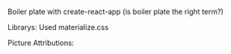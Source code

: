 Boiler plate with create-react-app (is boiler plate the right term?)

Librarys:
Used materialize.css


Picture Attributions: